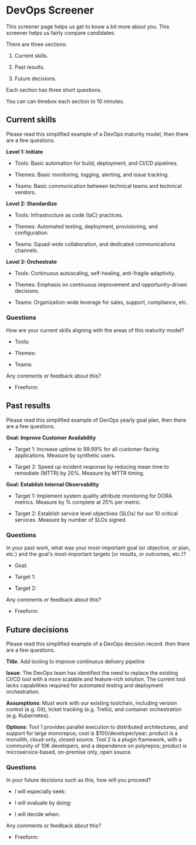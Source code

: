 # DevOps Screener

This screener page helps us get to know a bit more about you. This screener helps us fairly compare candidates.

There are three sections:

1. Current skills.

2. Past results.

3. Future decisions.

Each section has three short questions. 

You can can timebox each section to 10 minutes.

## Current skills

Please read this simplified example of a DevOps maturity model, 
then there are a few questions.

**Level 1: Initiate**

* Tools: Basic automation for build, deployment, and CI/CD pipelines.

* Themes: Basic monitoring, logging, alerting, and issue tracking.

* Teams: Basic communication between technical teams and technical vendors.

**Level 2: Standardize**

* Tools: Infrastructure as code (IaC) practices.

* Themes: Automated testing, deployment, provisioning, and configuration.

* Teams: Squad-wide collaboration, and dedicated communications channels.

**Level 3: Orchestrate**

* Tools: Continuous autoscaling, self-healing, anti-fragile adaptivity.

* Themes: Emphasis on continuous improvement and opportunity-driven decisions.

* Teams: Organization-wide leverage for sales, support, compliance, etc.

### Questions

How are your current skills aligning with the areas of this maturity model? 

* Tools:
  
* Themes:

* Teams:

Any comments or feedback about this?

* Freeform:

## Past results

Please read this simplified example of DevOps yearly goal plan,
then there are a few questions.

**Goal: Improve Customer Availability**

* Target 1: Increase uptime to 99.99% for all customer-facing applications. Measure by synthetic users.

* Target 2: Speed up incident response by reducing mean time to remediate (MTTR) by 20%. Measure by MTTR timing.

**Goal: Establish Internal Observability**

* Target 1: Implement system quality attribute monitoring for DORA metrics. Measure by % complete at 25% per metric.

* Target 2: Establish service level objectives (SLOs) for our 10 critical services. Measure by number of SLOs signed.

### Questions

In your past work, what was your most-important goal (or objective, or plan, etc.) and the goal's most-important targets (or results, or outcomes, etc.)?

* Goal:
  
* Target 1:
  
* Target 2:

Any comments or feedback about this?

* Freeform:

## Future decisions

Please read this simplified example of a DevOps decision record.
then there are a few questions.

**Title**: Add tooling to improve continuous delivery pipeline

**Issue**: The DevOps team has identified the need to replace the existing CI/CD tool with a more scalable and feature-rich solution. The current tool lacks capabilities required for automated testing and deployment orchestration.

**Assumptions**: Must work with our existing toolchain, including version control (e.g. Git), ticket tracking (e.g. Trello), and container orchestration (e.g. Kubernetes).

**Options**: Tool 1 provides parallel execution to distributed architectures, and support for large monorepos; cost is $100/developer/year; product is a monolith, cloud-only, closed source. Tool 2 is a plugin framework, with a community of 10K developers, and a dependence on polyrepos; product is microservice-based, on-premise only, open source.

### Questions

In your future decisions such as this, how will you proceed?

* I will especially seek:

* I will evaluate by doing:
  
* I will decide when:

Any comments or feedback about this?

* Freeform:
